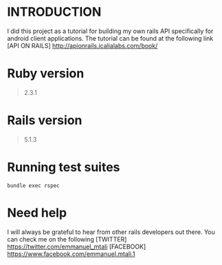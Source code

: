 # INTRODUCTION
I did this project as a tutorial for building my own rails API specifically for
android client applications.
The tutorial can be found at the following link
[API ON RAILS] http://apionrails.icalialabs.com/book/

# Ruby version
> 2.3.1

# Rails version
> 5.1.3

# Running test suites
`bundle exec rspec`

# Need help
I will always be grateful to hear from other rails developers out there.
You can check me on the following
[TWITTER] https://twitter.com/emmanuel_mtali
[FACEBOOK] https://www.facebook.com/emmanuel.mtali.1
